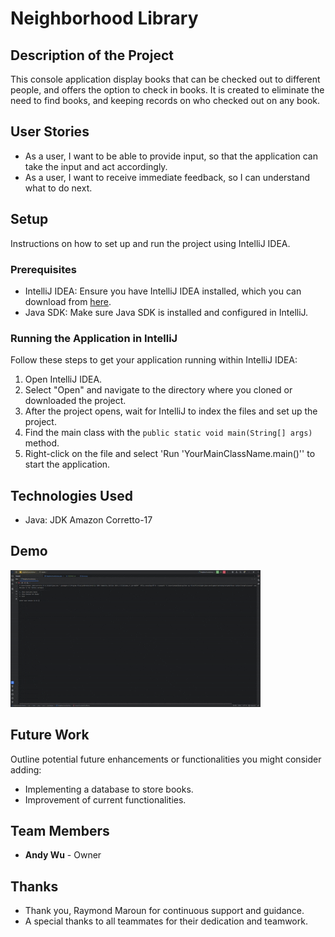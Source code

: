 # Neighborhood Library

## Description of the Project

This console application display books that can be checked out to different people, and offers the option to check in books.
It is created to eliminate the need to find books, and keeping records on who checked out on any book.

## User Stories

- As a user, I want to be able to provide input, so that the application can take the input and act accordingly.
- As a user, I want to receive immediate feedback, so I can understand what to do next.

## Setup

Instructions on how to set up and run the project using IntelliJ IDEA.

### Prerequisites

- IntelliJ IDEA: Ensure you have IntelliJ IDEA installed, which you can download from [here](https://www.jetbrains.com/idea/download/).
- Java SDK: Make sure Java SDK is installed and configured in IntelliJ.

### Running the Application in IntelliJ

Follow these steps to get your application running within IntelliJ IDEA:

1. Open IntelliJ IDEA.
2. Select "Open" and navigate to the directory where you cloned or downloaded the project.
3. After the project opens, wait for IntelliJ to index the files and set up the project.
4. Find the main class with the `public static void main(String[] args)` method.
5. Right-click on the file and select 'Run 'YourMainClassName.main()'' to start the application.

## Technologies Used

- Java: JDK Amazon Corretto-17

## Demo

![Application Screenshot](demo.gif)

## Future Work

Outline potential future enhancements or functionalities you might consider adding:

- Implementing a database to store books.
- Improvement of current functionalities.

## Team Members

- **Andy Wu** - Owner

## Thanks

- Thank you, Raymond Maroun for continuous support and guidance.
- A special thanks to all teammates for their dedication and teamwork.
